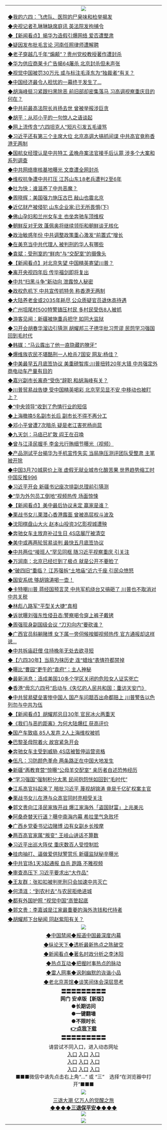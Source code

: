 <table>
  <tr>
    <td align=center><img src="https://github.com/gyhhx/image-upload/blob/master/3.jpg" /></td>
  </tr>
  <tr>
<td align=left>
<a href="https://ctbtfdoocixoa.global.ssl.fastly.net/oo.aspx?name=c1030349&key=ofejcfaxcltk&from=gy">◆我的六四：飞虎队、医院的尸臭味和检举揭发</a><br/></td>
  </tr>
  <tr>
<td align=left>
<a href="https://ctbtfdoocixoa.global.ssl.fastly.net/oo.aspx?name=c1030323&key=ofejcfaxcltk&from=gy">◆央视记者孔琳琳缺席庭讯 英法院发拘捕令</a><br/></td>
 </tr>
  <tr>
<td align=left>
<a href="http://ctbtfdoocixoa.global.ssl.fastly.net/oo.aspx?name=c1030328&key=ofejcfaxcltk&from=gy">◆【新闻看点】揭华为造假引爆网络 爱否遭整肃</a><br/></td>
 </tr>
   <tr>
<td align=left>
<a href="http://ctbtfdoocixoa.global.ssl.fastly.net/oo.aspx?name=c1030338&key=ofejcfaxcltk&from=gy">◆疑因发布批毛言论 河南任照律师遭解聘</a><br/></td>
   </tr> 
  <tr>
<td align=left>
<a href="http://ctbtfdoocixoa.global.ssl.fastly.net/oo.aspx?name=c1030353&key=ofejcfaxcltk&from=gy">◆老子穿越几千年“煽颠”？贵州党校教授著作遭封杀</a><br/></td>
  </tr> 
 <tr>
<td align=left>
<a href="http://ctbtfdoocixoa.global.ssl.fastly.net/oo.aspx?name=c1030299&key=ofejcfaxcltk&from=gy">◆华为供应商莱卡广告揭64屠杀 北京封杀但未声张</a><br/>
</td>
   </tr>
 <tr>
<td align=left>
<a href="http://ctbtfdoocixoa.global.ssl.fastly.net/oo.aspx?name=c1030239&key=ofejcfaxcltk&from=gy">◆视觉中国被罚30万元 或与标注毛泽东为“独裁者”有关？</a><br/>
</td>
   </tr>
 <tr>
<td align=left>
<a href="http://ctbtfdoocixoa.global.ssl.fastly.net/oo.aspx?name=c1030245&key=ofejcfaxcltk&from=gy">◆中国经济最令人担忧的一幕终于发生了...</a><br/></td>
  </tr>
  <tr>
<td align=left>
<a href="http://ctbtfdoocixoa.global.ssl.fastly.net/oo.aspx?name=c1030297&key=ofejcfaxcltk&from=gy">◆胡海峰挺习紧跟扫黑除恶 前旧部却密集落马 习高调视察重庆目的何在？</a><br/></td>
 </tr>
   <tr>
<td align=left>
<a href="http://ctbtfdoocixoa.global.ssl.fastly.net/oo.aspx?name=c1030295&key=ofejcfaxcltk&from=gy">◆中共前最高法院长肖扬去世 曾被举报涉巨贪</a><br/>
</td>
   </tr>
 <tr>
<td align=left>
<a href="http://ctbtfdoocixoa.global.ssl.fastly.net/oo.aspx?name=c1030305&key=ofejcfaxcltk&from=gy">◆胡平：从邓小平的一句惊人之语谈起</a><br/></td>
  </tr>
  <tr>
<td align=left>
<a href="http://ctbtfdoocixoa.global.ssl.fastly.net/oo.aspx?name=c1030306&key=ofejcfaxcltk&from=gy">◆网上流传含“六四坦克人”短片引发五毛谩骂</a><br/></td>
 </tr>
  <tr>
<td align=left>
<a href="http://ctbtfdoocixoa.global.ssl.fastly.net/oo.aspx?name=c1030271&key=ofejcfaxcltk&from=gy">◆习近平还有第三个主席大位 北京高调大搞抓间谍 中共高官竟称香港无两制</a><br/></td>
 </tr>
   <tr>
<td align=left>
<a href="http://ctbtfdoocixoa.global.ssl.fastly.net/oo.aspx?name=c1030283&key=ofejcfaxcltk&from=gy">◆国航女经理认是中共特工 孟晚舟案法官接手后认罪 涉多个大案和系列调查</a><br/></td>
   </tr> 
  <tr>
<td align=left>
<a href="http://ctbtfdoocixoa.global.ssl.fastly.net/oo.aspx?name=c1030358&key=ofejcfaxcltk&from=gy">◆中共网络审核基地曝光 文章遭全网封杀</a><br/></td>
  </tr> 
 <tr>
<td align=left>
<a href="http://ctbtfdoocixoa.global.ssl.fastly.net/oo.aspx?name=c1030303&key=ofejcfaxcltk&from=gy">◆维权抗争遭中共打压 江苏山东18老兵遭判2至6年</a><br/>
</td>
   </tr>
 <tr>
<td align=left>
<a href="http://ctbtfdoocixoa.global.ssl.fastly.net/oo.aspx?name=c1030361&key=ofejcfaxcltk&from=gy">◆吐为快：谁滋养了中共恶魔？</a><br/>
</td>
   </tr>
 <tr>
<td align=left>
<a href="http://ctbtfdoocixoa.global.ssl.fastly.net/oo.aspx?name=c1030351&key=ofejcfaxcltk&from=gy">◆周晓辉：美国强力施压古巴 敲山也震北京</a><br/></td>
  </tr>
  <tr>
<td align=left>
<a href="http://ctbtfdoocixoa.global.ssl.fastly.net/oo.aspx?name=c1030304&key=ofejcfaxcltk&from=gy">◆近亿财产被侵犯 山东企业家:已无所畏惧(下) </a><br/></td>
 </tr>
   <tr>
<td align=left>
<a href="http://ctbtfdoocixoa.global.ssl.fastly.net/oo.aspx?name=c1030359&key=ofejcfaxcltk&from=gy">◆佛山孕妇和兰州女车主 也坐奔驰车顶维权</a><br/>
</td>
   </tr>
 <tr>
<td align=left>
<a href="http://ctbtfdoocixoa.global.ssl.fastly.net/oo.aspx?name=c1030311&key=ofejcfaxcltk&from=gy">◆朝鲜反对无效 蓬佩奥将继续领衔和朝鲜谈无核化</a><br/>
</td>
   </tr>
<tr>
<td align=left>
<a href="https://ctbtfdoocixoa.global.ssl.fastly.net/oo.aspx?name=c1030329&key=ofejcfaxcltk&from=gy">◆政治敏感年份 中共调整政策重心激发“前置式”增长</a><br/>
</td>       
  <tr>
<td align=left>
<a href="https://ctbtfdoocixoa.global.ssl.fastly.net/oo.aspx?name=c1030118&key=ofejcfaxcltk&from=gy">◆在美充当中共代理人 被判刑的华人有哪些</a><br/></td>
  </tr>
  <tr>
<td align=left>
<a href="https://ctbtfdoocixoa.global.ssl.fastly.net/oo.aspx?name=c1030012&key=ofejcfaxcltk&from=gy">◆袁斌：受刑室的“鲜肉”与“交配室”的摄像头</a><br/></td>
 </tr>
  <tr>
<td align=left>
<a href="http://ctbtfdoocixoa.global.ssl.fastly.net/oo.aspx?name=c1030111&key=ofejcfaxcltk&from=gy">◆【新闻看点】对北京失望 中国精英寄望川普？</a><br/></td>
 </tr>
   <tr>
<td align=left>
<a href="http://ctbtfdoocixoa.global.ssl.fastly.net/oo.aspx?name=c1030104&key=ofejcfaxcltk&from=gy">◆离开央视四年后 传毕福剑即将复出</a><br/></td>
   </tr> 
  <tr>
<td align=left>
<a href="http://ctbtfdoocixoa.global.ssl.fastly.net/oo.aspx?name=c1030014&key=ofejcfaxcltk&from=gy">◆中共“扫黑斗争”新动向 泄露惊人秘密</a><br/></td>
  </tr> 
 <tr>
<td align=left>
<a href="http://ctbtfdoocixoa.global.ssl.fastly.net/oo.aspx?name=c1030042&key=ofejcfaxcltk&from=gy">◆政权危机下 中共宣传抓特务 称香港无两制</a><br/>
</td>
   </tr>
 <tr>
<td align=left>
<a href="http://ctbtfdoocixoa.global.ssl.fastly.net/oo.aspx?name=c1030096&key=ofejcfaxcltk&from=gy">◆大陆养老金或2035年耗尽 公众质疑官员退休高待遇</a><br/>
</td>
   </tr>
 <tr>
<td align=left>
<a href="http://ctbtfdoocixoa.global.ssl.fastly.net/oo.aspx?name=c1030086&key=ofejcfaxcltk&from=gy">◆广州坦尾村500特警镇压村民 多村民受伤8人被抓</a><br/></td>
  </tr>
  <tr>
<td align=left>
<a href="http://ctbtfdoocixoa.global.ssl.fastly.net/oo.aspx?name=c1029833&key=ofejcfaxcltk&from=gy">◆游客见闻：新疆被施重兵把守 如同大监狱</a><br/></td>
 </tr>
   <tr>
<td align=left>
<a href="http://ctbtfdoocixoa.global.ssl.fastly.net/oo.aspx?name=c1030040&key=ofejcfaxcltk&from=gy">◆习开会胡春华溜边引猜测 胡耀邦三子德华批习荒谬 民怨学习强国回到毛时代</a><br/>
</td>
   </tr>
 <tr>
<td align=left>
<a href="http://ctbtfdoocixoa.global.ssl.fastly.net/oo.aspx?name=c1030038&key=ofejcfaxcltk&from=gy">◆韩媒：“马云露出了他一直隐藏的獠牙”</a><br/></td>
  </tr>
  <tr>
<td align=left>
<a href="http://ctbtfdoocixoa.global.ssl.fastly.net/oo.aspx?name=c1030025&key=ofejcfaxcltk&from=gy">◆爆维族农民不堪酷刑一人枪杀7国安 网友:杨佳？</a><br/></td>
 </tr>
  <tr>
<td align=left>
<a href="http://ctbtfdoocixoa.global.ssl.fastly.net/oo.aspx?name=c1030043&key=ofejcfaxcltk&from=gy">◆中美最早五月底签协议 美重磅智库:川普扭转20年大错 中共强定外商电动车产量有目的</a><br/></td>
 </tr>
   <tr>
<td align=left>
<a href="http://ctbtfdoocixoa.global.ssl.fastly.net/oo.aspx?name=c1029910&key=ofejcfaxcltk&from=gy">◆嘉兴副市长离奇“受伤”辞职 和胡海峰有关？</a><br/></td>
   </tr> 
  <tr>
<td align=left>
<a href="http://ctbtfdoocixoa.global.ssl.fastly.net/oo.aspx?name=c1030035&key=ofejcfaxcltk&from=gy">◆川普贸易战告捷 受中国精英喝彩 北京罕见显不安 中移动也被盯上？</a><br/></td>
  </tr> 
 <tr>
<td align=left>
<a href="http://ctbtfdoocixoa.global.ssl.fastly.net/oo.aspx?name=c1030037&key=ofejcfaxcltk&from=gy">◆“中央领导”收到了色情行业的短信</a><br/>
</td>
   </tr>
 <tr>
<td align=left>
<a href="http://ctbtfdoocixoa.global.ssl.fastly.net/oo.aspx?name=c1030107&key=ofejcfaxcltk&from=gy">◆上海撤换5名副市长后 副市长不得不再分工</a><br/>
</td>
   </tr>
 <tr>
<td align=left>
<a href="http://ctbtfdoocixoa.global.ssl.fastly.net/oo.aspx?name=c1030016&key=ofejcfaxcltk&from=gy">◆邓小平曾遭7次暗杀 疑是老江害死杨尚昆</a><br/></td>
  </tr>
  <tr>
<td align=left>
<a href="http://ctbtfdoocixoa.global.ssl.fastly.net/oo.aspx?name=c1030113&key=ofejcfaxcltk&from=gy">◆九天剑：马癌已扩散 阎王在召唤</a><br/></td>
 </tr>
   <tr>
<td align=left>
<a href="http://ctbtfdoocixoa.global.ssl.fastly.net/oo.aspx?name=c1029998&key=ofejcfaxcltk&from=gy">◆曾与江泽民握手 李金元行贿细节曝光（视频）</a><br/>
</td>
   </tr>
 <tr>
<td align=left>
<a href="http://ctbtfdoocixoa.global.ssl.fastly.net/oo.aspx?name=c1030102&key=ofejcfaxcltk&from=gy">◆产品测试平台揭华为手机宣传失实 当局施压测评团队受整肃 主笔被开除</a><br/>
</td>
   </tr>
<tr>
<td align=left>
<a href="https://ctbtfdoocixoa.global.ssl.fastly.net/oo.aspx?name=c1030041&key=ofejcfaxcltk&from=gy">◆中国3月70城房价上涨 虚假无就业城市化酿苦果 世界趋势缩工时 中国反推996</a><br/>
</td>       
  <tr>
<td align=left>
<a href="https://ctbtfdoocixoa.global.ssl.fastly.net/oo.aspx?name=c1029831&key=ofejcfaxcltk&from=gy">◆习近平开会 新疆书记座次排副总理前引猜测</a><br/></td>
  </tr>
  <tr>
<td align=left>
<a href="https://ctbtfdoocixoa.global.ssl.fastly.net/oo.aspx?name=c1029873&key=ofejcfaxcltk&from=gy">◆“华为外包员工倒地”视频热传 场面惊悚</a><br/></td>
 </tr>
  <tr>
<td align=left>
<a href="http://ctbtfdoocixoa.global.ssl.fastly.net/oo.aspx?name=c1029811&key=ofejcfaxcltk&from=gy">◆【新闻看点】美中最后协议未定 赢家是谁？</a><br/></td>
 </tr>
   <tr>
<td align=left>
<a href="http://ctbtfdoocixoa.global.ssl.fastly.net/oo.aspx?name=c1029790&key=ofejcfaxcltk&from=gy">◆栗战书女儿栗潜心香港露面 曾被高层权斗波及</a><br/></td>
   </tr> 
  <tr>
<td align=left>
<a href="http://ctbtfdoocixoa.global.ssl.fastly.net/oo.aspx?name=c1029884&key=ofejcfaxcltk&from=gy">◆沈阳棋盘山大火 赵本山投资3亿影视城遭殃</a><br/></td>
  </tr> 
 <tr>
<td align=left>
<a href="http://ctbtfdoocixoa.global.ssl.fastly.net/oo.aspx?name=c1029880&key=ofejcfaxcltk&from=gy">◆奔驰女车主放弃补过生日 4S店展厅被清空</a><br/>
</td>
   </tr>
 <tr>
<td align=left>
<a href="http://ctbtfdoocixoa.global.ssl.fastly.net/oo.aspx?name=c1029871&key=ofejcfaxcltk&from=gy">◆美中或再两轮贸易谈判 最快五月底签协议</a><br/>
</td>
   </tr>
 <tr>
<td align=left>
<a href="http://ctbtfdoocixoa.global.ssl.fastly.net/oo.aspx?name=c1029744&key=ofejcfaxcltk&from=gy">◆中共两位“接班人”罕见同框 随习近平视察重庆 引关注</a><br/></td>
  </tr>
  <tr>
<td align=left>
<a href="http://ctbtfdoocixoa.global.ssl.fastly.net/oo.aspx?name=c1029620&key=ofejcfaxcltk&from=gy">◆万润南：北京已经烂到了极点 就是公开不要脸了</a><br/></td>
 </tr>
   <tr>
<td align=left>
<a href="http://ctbtfdoocixoa.global.ssl.fastly.net/oo.aspx?name=c1029745&key=ofejcfaxcltk&from=gy">◆“破四旧”重临？ 江苏强拆“土地庙”近六千座 引民众愤怒</a><br/>
</td>
   </tr>
 <tr>
<td align=left>
<a href="http://ctbtfdoocixoa.global.ssl.fastly.net/oo.aspx?name=c1029773&key=ofejcfaxcltk&from=gy">◆国安系统 够胡锦涛喝一壶！</a><br/></td>
  </tr>
  <tr>
<td align=left>
<a href="http://ctbtfdoocixoa.global.ssl.fastly.net/oo.aspx?name=c1029780&key=ofejcfaxcltk&from=gy">◆卡特嘲川普 蒋经国预言灵 中共军机绕台又搞砸了 川普也不取消对中共关税</a><br/></td>
 </tr>
  <tr>
<td align=left>
<a href="http://ctbtfdoocixoa.global.ssl.fastly.net/oo.aspx?name=c1029725&key=ofejcfaxcltk&from=gy">◆林彪八路军"平型关大捷"真相</a><br/></td>
 </tr>
   <tr>
<td align=left>
<a href="http://ctbtfdoocixoa.global.ssl.fastly.net/oo.aspx?name=c1029868&key=ofejcfaxcltk&from=gy">◆诉状曝刘强东性侵丑态:警察喝令穿上裤子戴铐</a><br/></td>
   </tr> 
  <tr>
<td align=left>
<a href="http://ctbtfdoocixoa.global.ssl.fastly.net/oo.aspx?name=c1029764&key=ofejcfaxcltk&from=gy">◆周强现身副国级会议 “刀刃向内”要砍谁？</a><br/></td>
  </tr> 
 <tr>
<td align=left>
<a href="http://ctbtfdoocixoa.global.ssl.fastly.net/oo.aspx?name=c1029758&key=ofejcfaxcltk&from=gy">◆广西官员斜躺赌博 女下属一旁伺候按脚视频热传 官方通报却这样说...</a><br/>
</td>
   </tr>
 <tr>
<td align=left>
<a href="http://ctbtfdoocixoa.global.ssl.fastly.net/oo.aspx?name=c1029863&key=ofejcfaxcltk&from=gy">◆中共拆庙赶僧 住持晚年无处去欲寻短</a><br/>
</td>
   </tr>
 <tr>
<td align=left>
<a href="http://ctbtfdoocixoa.global.ssl.fastly.net/oo.aspx?name=c1029696&key=ofejcfaxcltk&from=gy">◆【六四30年】当局为抹历史 连“蜡烛”表情符都禁掉</a><br/></td>
  </tr>
  <tr>
<td align=left>
<a href="http://ctbtfdoocixoa.global.ssl.fastly.net/oo.aspx?name=c1029867&key=ofejcfaxcltk&from=gy">◆曝比“曹园”更牛的“袁府”：主人神秘</a><br/></td>
 </tr>
   <tr>
<td align=left>
<a href="http://ctbtfdoocixoa.global.ssl.fastly.net/oo.aspx?name=c1029865&key=ofejcfaxcltk&from=gy">◆最新消息：造成美国10多个学区关闭的危险女人证实死亡</a><br/>
</td>
   </tr>
 <tr>
<td align=left>
<a href="http://ctbtfdoocixoa.global.ssl.fastly.net/oo.aspx?name=c1029838&key=ofejcfaxcltk&from=gy">◆香港“毋忘六四号”启动与《失忆的人民共和国：重访天安门》</a><br/>
</td>
   </tr>
<tr>
<td align=left>
<a href="https://ctbtfdoocixoa.global.ssl.fastly.net/oo.aspx?name=c1029778&key=ofejcfaxcltk&from=gy">◆中共贸易壁垒害惨中国人 国产车问题百出命都赔上 川普警告以色列勿与中共为伍</a><br/>
</td>       
  <tr>
<td align=left>
<a href="https://ctbtfdoocixoa.global.ssl.fastly.net/oo.aspx?name=c1029513&key=ofejcfaxcltk&from=gy">◆【新闻看点】胡耀邦忌日30年 官民冰火两重天</a><br/></td>
  </tr>
  <tr>
<td align=left>
<a href="https://ctbtfdoocixoa.global.ssl.fastly.net/oo.aspx?name=c1029570&key=ofejcfaxcltk&from=gy">◆《我们与恶的距离》为何大陆爆红 获高评价</a><br/></td>
 </tr>
  <tr>
<td align=left>
<a href="http://ctbtfdoocixoa.global.ssl.fastly.net/oo.aspx?name=c1029522&key=ofejcfaxcltk&from=gy">◆国产车致癌 85人发声 2人上海维权被抓</a><br/></td>
 </tr>
   <tr>
<td align=left>
<a href="http://ctbtfdoocixoa.global.ssl.fastly.net/oo.aspx?name=c1029559&key=ofejcfaxcltk&from=gy">◆巴黎圣母院着火 故宫紧急开会</a><br/></td>
   </tr> 
  <tr>
<td align=left>
<a href="http://ctbtfdoocixoa.global.ssl.fastly.net/oo.aspx?name=c1029594&key=ofejcfaxcltk&from=gy">◆奔驰女车主受到威胁 4S店被暂停运营资格</a><br/></td>
  </tr> 
 <tr>
<td align=left>
<a href="http://ctbtfdoocixoa.global.ssl.fastly.net/oo.aspx?name=c1029629&key=ofejcfaxcltk&from=gy">◆伍凡：习防颜色革命 两条路正在中国大地发生</a><br/>
</td>
   </tr>
 <tr>
<td align=left>
<a href="http://ctbtfdoocixoa.global.ssl.fastly.net/oo.aspx?name=c1029573&key=ofejcfaxcltk&from=gy">◆新疆“再教育营”惊曝“公母羊交配室” 亲历者自述恐怖经历</a><br/>
</td>
   </tr>
 <tr>
<td align=left>
<a href="http://ctbtfdoocixoa.global.ssl.fastly.net/oo.aspx?name=c1029257&key=ofejcfaxcltk&from=gy">◆“学习强国”强制积分太黑 民间抱怨恍如回到“毛时代”</a><br/></td>
  </tr>
  <tr>
<td align=left>
<a href="http://ctbtfdoocixoa.global.ssl.fastly.net/oo.aspx?name=c1029493&key=ofejcfaxcltk&from=gy">◆江系高官抖起来了 暗批习近平 蔑视胡锦涛 竟是千亿矿权案主官</a><br/></td>
 </tr>
   <tr>
<td align=left>
<a href="http://ctbtfdoocixoa.global.ssl.fastly.net/oo.aspx?name=c1029504&key=ofejcfaxcltk&from=gy">◆栗战书女儿在港与众高官同时亮相受关注</a><br/>
</td>
   </tr>
 <tr>
<td align=left>
<a href="http://ctbtfdoocixoa.global.ssl.fastly.net/oo.aspx?name=c1029541&key=ofejcfaxcltk&from=gy">◆郭文贵向江泽民家族开战 爆江家海外「盗国财富」上兆美元</a><br/></td>
  </tr>
  <tr>
<td align=left>
<a href="http://ctbtfdoocixoa.global.ssl.fastly.net/oo.aspx?name=c1029500&key=ofejcfaxcltk&from=gy">◆阿桑奇替天行道？曝中南海内幕 希拉里气急败坏</a><br/></td>
 </tr>
  <tr>
<td align=left>
<a href="http://ctbtfdoocixoa.global.ssl.fastly.net/oo.aspx?name=c1029510&key=ofejcfaxcltk&from=gy">◆广西乡党委书记边赌博 边有女副乡长按摩</a><br/></td>
 </tr>
   <tr>
<td align=left>
<a href="http://ctbtfdoocixoa.global.ssl.fastly.net/oo.aspx?name=c1029371&key=ofejcfaxcltk&from=gy">◆两百高官家属"叛变" 王岐山讲话不算数</a><br/></td>
   </tr> 
  <tr>
<td align=left>
<a href="http://ctbtfdoocixoa.global.ssl.fastly.net/oo.aspx?name=c1029590&key=ofejcfaxcltk&from=gy">◆习近平出巡大阵仗 重庆数百人受控制尬</a><br/></td>
  </tr> 
 <tr>
<td align=left>
<a href="http://ctbtfdoocixoa.global.ssl.fastly.net/oo.aspx?name=c1029547&key=ofejcfaxcltk&from=gy">◆挂肉抽打、逼做爱供狱警赏乐 新疆监狱秘辛曝光</a><br/>
</td>
   </tr>
 <tr>
<td align=left>
<a href="http://ctbtfdoocixoa.global.ssl.fastly.net/oo.aspx?name=c1029514&key=ofejcfaxcltk&from=gy">◆中共官场1天3起通报 自杀 跑路 不雅视频</a><br/>
</td>
   </tr>
 <tr>
<td align=left>
<a href="http://ctbtfdoocixoa.global.ssl.fastly.net/oo.aspx?name=c1029496&key=ofejcfaxcltk&from=gy">◆审查高压下 习近平要求出"大作品"</a><br/></td>
  </tr>
  <tr>
<td align=left>
<a href="http://ctbtfdoocixoa.global.ssl.fastly.net/oo.aspx?name=c1029601&key=ofejcfaxcltk&from=gy">◆王友群：张扣扣被判死刑只会加速中共灭亡</a><br/></td>
 </tr>
   <tr>
<td align=left>
<a href="http://ctbtfdoocixoa.global.ssl.fastly.net/oo.aspx?name=c1029511&key=ofejcfaxcltk&from=gy">◆何清涟：“到农村去”与农民拒绝进城</a><br/>
</td>
   </tr>
 <tr>
<td align=left>
<a href="http://ctbtfdoocixoa.global.ssl.fastly.net/oo.aspx?name=c1029506&key=ofejcfaxcltk&from=gy">◆都有外国护照 “视觉中国”高管起底</a><br/>
</td>
   </tr>
<tr>
<td align=left>
<a href="https://ctbtfdoocixoa.global.ssl.fastly.net/oo.aspx?name=c1029540&key=ofejcfaxcltk&from=gy">◆郭文贵：李嘉诚是江家最重要的海外洗钱和代持者</a><br/>
</td>       
  <tr>
<td align=left>
<a href="https://ctbtfdoocixoa.global.ssl.fastly.net/oo.aspx?name=c1029318&key=ofejcfaxcltk&from=gy">◆胡耀邦下台秘闻 同赵紫阳有关？</a><br/></td>
  </tr>
  <tr>
    <td align=center><img src="https://github.com/gyhhx/image-upload/blob/master/2.jpg" /></td>
  </tr>
  <tr>
  <td align=center>
<a href="http://ctbtfdoocixoa.global.ssl.fastly.net/oo.aspx?name=c816860&key=ofejcfaxcltk&from=gy&tag=99733110">◆中国禁闻◆报道中国最深度内幕</a><br/>
   </tr>
  <tr>
     <td align=center>
<a href="http://ctbtfdoocixoa.global.ssl.fastly.net/oo.aspx?name=c816855&key=ofejcfaxcltk&from=gy&tag=997110">◆纵论天下◆透析最新热点之陈破空</a><br/>
   </tr>
   <tr>
      <td align=center>
<a href="http://ctbtfdoocixoa.global.ssl.fastly.net/oo.aspx?name=c838308&key=ofejcfaxcltk&from=gy&tag=9973110">◆新闻看点◆著名时政分析之李沐阳</a><br/>
   </tr>
   <tr>
     <td align=center>
<a href="http://ctbtfdoocixoa.global.ssl.fastly.net/oo.aspx?name=c816852&key=ofejcfaxcltk&from=gy&tag=9733110">◆热点互动◆把握时事热点的脉动</a><br/>
   </tr>
   <tr>
      <td align=center>
<a href="http://ctbtfdoocixoa.global.ssl.fastly.net/oo.aspx?name=c816694&key=ofejcfaxcltk&from=gy&tag=93310">◆雷人网事◆讽刺幽默的诙谐小品</a><br/>
   </tr>
   <tr>
    <td align=center>
<a href="http://ctbtfdoocixoa.global.ssl.fastly.net/oo.aspx?name=c816650&key=ofejcfaxcltk&from=gy&tag=9973110">◆老北京茶馆◆谈笑间体会深层思考</a><br/>
   </tr>
   <tr>
    <td align=center>
 <b>〓〓〓〓〓〓〓〓〓<br/>网门 安卓版【新版】<br/> ●长期访问<br/> ●一键翻墙<br/>  ●不限时长<br/> 
 <a href="https://share.weiyun.com/5Xp0WNj">👉<b>点我下载</a><br/>〓〓〓〓〓〓〓〓〓<br/>
    </td>
    </tr>
   <tr>
    <td align=center>请尝试不同入口，进入动态网址<br/>
      <a href="https://s3.us-east-2.amazonaws.com/ogateo/show.htm">入口</a>
      <a href="https://s3.ca-central-1.amazonaws.com/ogatec/show.htm">入口</a>
      <a href="https://s3.ap-southeast-2.amazonaws.com/ogatey/show.htm">入口</a><br/>
      <a href="https://s3.ap-northeast-2.amazonaws.com/ogates/show.htm">入口</a>
      <a href="https://s3.eu-central-1.amazonaws.com/ogatef/show.htm">入口</a>
      <a href="https://s3.ap-south-1.amazonaws.com/ogatem/show.htm">入口</a><br/>
      <a href="https://s3-us-west-1.amazonaws.com/ogaten/show.htm">入口</a>
      <a href="https://s3.eu-west-2.amazonaws.com/ogatel/show.htm">入口</a>
      <a href="https://s3.ap-northeast-1.amazonaws.com/ogatet/show.htm">入口</a><br/>
      ■■■微信中请先点击右上角“...” 或 “三”　选择“在浏览器中打开”■■■<b><br/>
    </td>
  </tr>
  <tr>
    <td align=center><img src="https://github.com/gyhhx/image-upload/blob/master/3.jpg" /> </td>
</tr>
  <tr>  
  <td align=center>
  <a href="http://ctbtfdoocixoa.global.ssl.fastly.net/oo.aspx?name=c894205&key=ofejcfaxcltk&from=gy&tag=9973110">三退大潮 亿万人的觉醒之旅</a><br/>
      <a href="http://ctbtfdoocixoa.global.ssl.fastly.net/oo.aspx?name=ogQuit.aspx&key=ofejcfaxcltk&from=gy"><b>◆◆◆◆三退保平安◆◆◆◆<br/></a>
      <img src="https://github.com/gyhhx/image-upload/blob/master/3t.jpg" /><br/>
      </td>
  </tr>
   <tr>
    <td align=center><img src="https://raw.githubusercontent.com/oGate2/Up/master/oGate_640.jpg"/></td>
  </tr>
</table>


